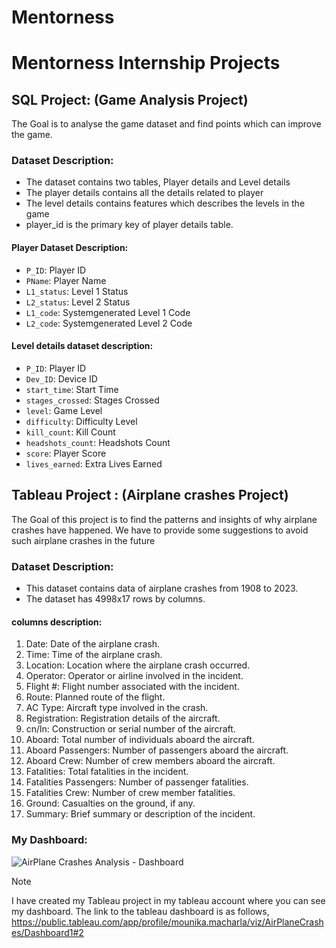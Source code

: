 # Mentorness
# Mentorness Internship Projects
## SQL Project: (Game Analysis Project)
The Goal is to analyse the game dataset and find points which can improve the game.
### Dataset Description:
- The dataset contains two tables, Player details and Level details
- The player details contains all the details related to player
- The level details contains features which describes the levels in the game
- player_id is the primary key of player details table.
#### Player Dataset Description:
- `P_ID`: Player ID
- `PName`: Player Name
- `L1_status`: Level 1 Status
- `L2_status`: Level 2 Status
- `L1_code`: Systemgenerated Level 1 Code
- `L2_code`: Systemgenerated Level 2 Code
#### Level details dataset description:
- `P_ID`: Player ID
- `Dev_ID`: Device ID
- `start_time`: Start Time
- `stages_crossed`: Stages Crossed
- `level`: Game Level
- `difficulty`: Difficulty Level
- `kill_count`: Kill Count
- `headshots_count`: Headshots Count
- `score`: Player Score
- `lives_earned`: Extra Lives Earned
## Tableau Project : (Airplane crashes Project)
The Goal of this project is to find the patterns and insights of why airplane crashes have happened.
We have to provide some suggestions to avoid such airplane crashes in the future
### Dataset Description:
- This dataset contains data of airplane crashes from 1908 to 2023.
- The dataset has 4998x17 rows by columns.
#### columns description:
1. Date: Date of the airplane crash.
2. Time: Time of the airplane crash.
3. Location: Location where the airplane crash occurred.
4. Operator: Operator or airline involved in the incident.
5. Flight #: Flight number associated with the incident.
6. Route: Planned route of the flight.
7. AC Type: Aircraft type involved in the crash.
8. Registration: Registration details of the aircraft.
9. cn/ln: Construction or serial number of the aircraft.
10. Aboard: Total number of individuals aboard the aircraft.
11. Aboard Passengers: Number of passengers aboard the aircraft.
12. Aboard Crew: Number of crew members aboard the aircraft.
13. Fatalities: Total fatalities in the incident.
14. Fatalities Passengers: Number of passenger fatalities.
15. Fatalities Crew: Number of crew member fatalities.
16. Ground: Casualties on the ground, if any.
17. Summary: Brief summary or description of the incident.

### My Dashboard:
![AirPlane Crashes Analysis - Dashboard](https://github.com/NimoMach/Mentorness/assets/150921315/b1fac6e4-f74e-44b4-b882-25bee74fe6d7)


> [!Note]
> I have created my Tableau project in my tableau account where you can see my dashboard.
> The link to the tableau dashboard is as follows,
> https://public.tableau.com/app/profile/mounika.macharla/viz/AirPlaneCrashes/Dashboard1#2
